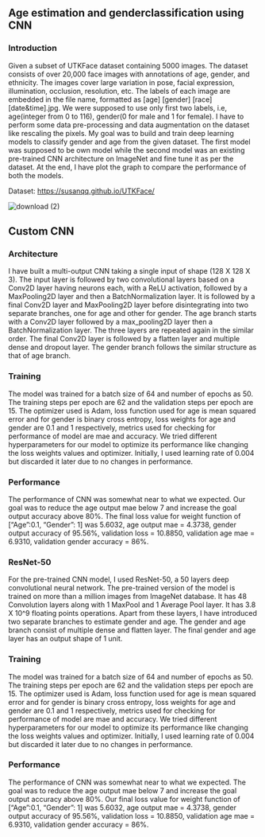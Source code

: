## Age estimation and genderclassification using CNN
 
### Introduction

Given a subset of UTKFace dataset containing 5000 images. The dataset consists of over 20,000 face images with annotations of age, gender, and ethnicity. The images cover large variation in pose, facial expression, illumination, occlusion, resolution, etc. The labels of each image are embedded in the file name, formatted as [age] [gender] [race] [date&time].jpg. We were supposed to use only first two labels, i.e, age(integer from 0 to 116), gender(0 for male and 1 for female). I have to perform some data pre-processing and data augmentation on the dataset like rescaling the pixels.
My goal was to build and train deep learning models to classify gender and age from the given dataset. The first model was supposed to be own model while the second model was an existing pre-trained CNN architecture on ImageNet and fine tune it as per the dataset.
At the end, I have plot the graph to compare the performance of both the models.

Dataset: https://susanqq.github.io/UTKFace/

![download (2)](https://user-images.githubusercontent.com/81761180/194522765-f31ca9d4-50c6-4e5f-a16a-5083fe0a5faf.png)


## Custom CNN
### Architecture

I have built a multi-output CNN taking a single input of shape (128 X 128 X 3). The input layer is followed by two convolutional layers based on a Conv2D layer having neurons each, with a ReLU activation, followed by a MaxPooling2D layer and then a BatchNormalization layer. It is followed by a final Conv2D layer and MaxPooling2D layer before disintegrating into two separate branches, one for age and other for gender.
The age branch starts with a Conv2D layer followed by a max_pooling2D layer then a BatchNormalization layer. The three layers are repeated again in the similar order. The final Conv2D layer is followed by a flatten layer and multiple dense and dropout layer. The gender branch follows the similar structure as that of age branch.

### Training

The model was trained for a batch size of 64 and number of epochs as 50. The training steps per epoch are 62 and the validation steps per epoch are 15. The optimizer used is Adam, loss function used for age is mean squared error and for gender is binary cross entropy, loss weights for age and gender are 0.1 and 1 respectively, metrics used for checking for performance of model are mae and accuracy. We tried different hyperparameters for our model to optimize its performance like changing the loss weights values and optimizer. Initially, I used learning rate of 0.004 but discarded it later due to no changes in performance.

### Performance

The performance of CNN was somewhat near to what we expected. Our goal was to reduce the age output mae below 7 and increase the goal output accuracy above 80%. The final loss value for weight function of [“Age”:0.1, “Gender”: 1] was 5.6032, age output mae = 4.3738, gender output accuracy of 95.56%, validation loss = 10.8850, validation age mae = 6.9310, validation gender accuracy = 86%.

### ResNet-50

For the pre-trained CNN model, I used ResNet-50, a 50 layers deep convolutional neural network. The pre-trained version of the model is trained on more than a million images from ImageNet database. It has 48 Convolution layers along with 1 MaxPool and 1 Average Pool layer. It has 3.8 X 10^9 floating points operations.
Apart from these layers, I have introduced two separate branches to estimate gender and age. The gender and age branch consist of multiple dense and flatten layer. The final gender and age layer has an output shape of 1 unit.

### Training

The model was trained for a batch size of 64 and number of epochs as 50. The training steps per epoch are 62 and the validation steps per epoch are 15. The optimizer used is Adam, loss function used for age is mean squared error and for gender is binary cross entropy, loss weights for age and gender are 0.1 and 1 respectively, metrics used for checking for performance of model are mae and accuracy. We tried different hyperparameters for our model to optimize its performance like changing the loss weights values and optimizer. Initially, I used learning rate of 0.004 but discarded it later due to no changes in performance.

### Performance

The performance of CNN was somewhat near to what we expected. The goal was to reduce the age output mae below 7 and increase the goal output accuracy above 80%. Our final loss value for weight function of [“Age”:0.1, “Gender”: 1] was 5.6032, age output mae = 4.3738, gender output accuracy of 95.56%, validation loss = 10.8850, validation age mae = 6.9310, validation gender accuracy = 86%.
